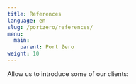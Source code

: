 ```yaml
---
title: References
language: en
slug: /portzero/references/
menu:
  main:
    parent: Port Zero
weight: 10
---
```


Allow us to introduce some of our clients:
